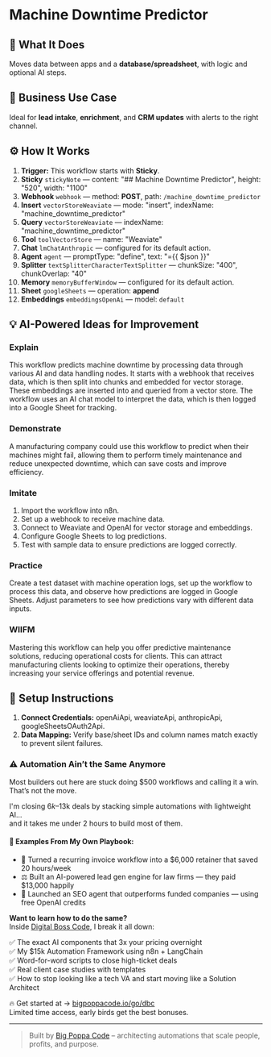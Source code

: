 # Machine Downtime Predictor
  ## 🚀 What It Does
  Moves data between apps and a **database/spreadsheet**, with logic and optional AI steps.
  
  ## 💼 Business Use Case
  Ideal for **lead intake**, **enrichment**, and **CRM updates** with alerts to the right channel.
  
  ## ⚙️ How It Works
  1. **Trigger:** This workflow starts with **Sticky**.
  2. **Sticky** `stickyNote` — content: "## Machine Downtime Predictor", height: "520", width: "1100"
3. **Webhook** `webhook` — method: **POST**, path: `/machine_downtime_predictor`
4. **Insert** `vectorStoreWeaviate` — mode: "insert", indexName: "machine_downtime_predictor"
5. **Query** `vectorStoreWeaviate` — indexName: "machine_downtime_predictor"
6. **Tool** `toolVectorStore` — name: "Weaviate"
7. **Chat** `lmChatAnthropic` — configured for its default action.
8. **Agent** `agent` — promptType: "define", text: "={{ $json }}"
9. **Splitter** `textSplitterCharacterTextSplitter` — chunkSize: "400", chunkOverlap: "40"
10. **Memory** `memoryBufferWindow` — configured for its default action.
11. **Sheet** `googleSheets` — operation: **append**
12. **Embeddings** `embeddingsOpenAi` — model: `default`
  
  ## 💡 AI-Powered Ideas for Improvement
  ### Explain
This workflow predicts machine downtime by processing data through various AI and data handling nodes. It starts with a webhook that receives data, which is then split into chunks and embedded for vector storage. These embeddings are inserted into and queried from a vector store. The workflow uses an AI chat model to interpret the data, which is then logged into a Google Sheet for tracking.

### Demonstrate
A manufacturing company could use this workflow to predict when their machines might fail, allowing them to perform timely maintenance and reduce unexpected downtime, which can save costs and improve efficiency.

### Imitate
1. Import the workflow into n8n.
2. Set up a webhook to receive machine data.
3. Connect to Weaviate and OpenAI for vector storage and embeddings.
4. Configure Google Sheets to log predictions.
5. Test with sample data to ensure predictions are logged correctly.

### Practice
Create a test dataset with machine operation logs, set up the workflow to process this data, and observe how predictions are logged in Google Sheets. Adjust parameters to see how predictions vary with different data inputs.

### WIIFM
Mastering this workflow can help you offer predictive maintenance solutions, reducing operational costs for clients. This can attract manufacturing clients looking to optimize their operations, thereby increasing your service offerings and potential revenue.
  
  ## 🔧 Setup Instructions
  1. **Connect Credentials:** openAiApi, weaviateApi, anthropicApi, googleSheetsOAuth2Api.
2. **Data Mapping:** Verify base/sheet IDs and column names match exactly to prevent silent failures.
  
### ⚠️ Automation Ain’t the Same Anymore

Most builders out here are stuck doing $500 workflows and calling it a win.  
That’s not the move.  

I'm closing $6k–$13k deals by stacking simple automations with lightweight AI...  
and it takes me under 2 hours to build most of them.

#### 🧠 Examples From My Own Playbook:
- 🔁 Turned a recurring invoice workflow into a $6,000 retainer that saved 20 hours/week  
- ⚖️ Built an AI-powered lead gen engine for law firms — they paid $13,000 happily  
- 🚀 Launched an SEO agent that outperforms funded companies — using free OpenAI credits  

**Want to learn how to do the same?**  
Inside [Digital Boss Code](https://bigpoppacode.io/go/dbc), I break it all down:

✅ The exact AI components that 3x your pricing overnight  
✅ My $15k Automation Framework using n8n + LangChain  
✅ Word-for-word scripts to close high-ticket deals  
✅ Real client case studies with templates  
✅ How to stop looking like a tech VA and start moving like a Solution Architect  

🔥 Get started at → [bigpoppacode.io/go/dbc](https://bigpoppacode.io/go/dbc)  
Limited time access, early birds get the best bonuses.

---
> Built by [Big Poppa Code](https://bigpoppacode.io) – architecting automations that scale people, profits, and purpose.
  